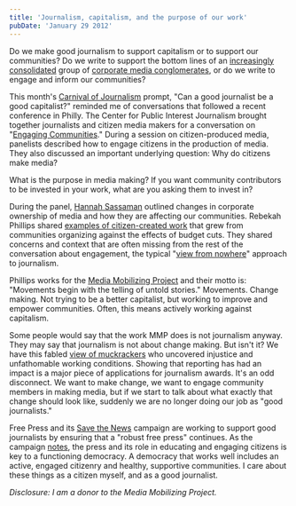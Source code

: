 ```yaml
---
title: 'Journalism, capitalism, and the purpose of our work'
pubDate: 'January 29 2012'
---
```


<p>Do we make good journalism to support capitalism or to support our communities? Do we write to support the bottom lines of an <a href="http://www.corporations.org/media/">increasingly consolidated</a> group of <a href="http://www.freepress.net/ownership/chart/main">corporate media conglomerates</a>, or do we write to engage and inform our communities?&nbsp;</p>
<p>This month&#39;s <a href="http://carnivalofjournalism.com/">Carnival of Journalism</a> prompt, &quot;Can a good journalist be a good capitalist?&quot; reminded me of conversations that followed a recent conference in Philly.&nbsp;The Center for Public Interest Journalism brought together journalists and citizen media makers for a conversation on &quot;<a href="http://www.cpijournalism.org/engaging-communities/">Engaging Communities</a>.&quot; During a session on citizen-produced media, panelists described how to engage citizens in the production of media. They also discussed an important underlying question: Why do citizens make media?</p>
<!--break-->
<p>What is the purpose in media making? If you want community contributors to be invested in your work, what are you asking them to invest in?&nbsp;</p>
<p>During the panel,&nbsp;<a href="http://newamerica.net/user/335">Hannah Sassaman</a>&nbsp;outlined changes in corporate ownership of media and how they are affecting our communities. Rebekah Phillips shared <a href="http://mediamobilizing.org/watch-city-unites-against-fire-station-brownouts">examples of citizen-created work</a> that grew from communities organizing against the effects of budget cuts. They shared concerns and context that are often missing from the rest of the conversation about engagement, the typical &quot;<a href="http://pressthink.org/2010/11/the-view-from-nowhere-questions-and-answers/">view from nowhere</a>&quot; approach to journalism.</p>
<p>Phillips works for the <a href="http://mediamobilizing.org/">Media Mobilizing Project</a> and their motto is: &quot;Movements begin with the telling of untold stories.&quot; Movements. Change making. Not trying to be a better capitalist, but working to improve and empower communities. Often, this means actively working against capitalism.</p>
<p>Some people would say that the work MMP does is not journalism anyway. They may say that journalism is not about change making. But isn&#39;t it? We have this fabled <a href="http://www.nieman.harvard.edu/reports/article/101937/Where-Are-Muckraking-Journalists-Today.aspx">view of muckrackers</a> who uncovered injustice and unfathomable working conditions. Showing that reporting has had an impact is a major piece of applications for journalism awards. It&#39;s an odd disconnect. We want to make change, we want to engage community members in making media, but if we start to talk about what exactly that change should look like, suddenly we are no longer doing our job as &quot;good journalists.&quot;&nbsp;</p>
<p>Free Press and its <a href="http://www.savethenews.org/">Save the News</a> campaign are working to support good journalists by ensuring that a &quot;robust free press&quot; continues. As the campaign <a href="http://www.savethenews.org/welcome">notes</a>, the press and its role in educating and engaging citizens is key to a functioning democracy. A democracy that works well includes an active, engaged citizenry and healthy, supportive communities. I care about these things as a citizen myself, and as a good journalist.&nbsp;</p>
<p><em>Disclosure: I am a donor to the Media Mobilizing Project.</em></p>


